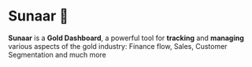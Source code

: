 # Sunaar 🎇

**Sunaar** is a **Gold Dashboard**, a powerful tool for **tracking** and **managing** various aspects of the gold industry: Finance flow, Sales, Customer Segmentation and much more
